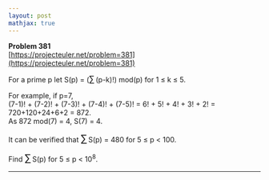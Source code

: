 ```yaml
---
layout: post
mathjax: true
---
```

**Problem 381**  
[https://projecteuler.net/problem=381](https://projecteuler.net/problem=381)

<p>
For a prime p let S(p) = (<big>∑</big> (p-k)!) mod(p) for 1 ≤ k ≤ 5.
</p>
<p>
For example, if p=7,<br />
(7-1)! + (7-2)! + (7-3)! + (7-4)! + (7-5)! = 6! + 5! + 4! + 3! + 2! = 720+120+24+6+2 = 872.<br /> 
As 872 mod(7) = 4, S(7) = 4.
</p>
<p>
It can be verified that <span style="font-size:larger;"><span style="font-size:larger;">∑</span></span> S(p) = 480 for 5 ≤ p &lt; 100.
</p>
<p>
Find <span style="font-size:larger;"><span style="font-size:larger;">∑</span></span> S(p) for 5 ≤ p &lt; 10<sup>8</sup>.
</p>



---
